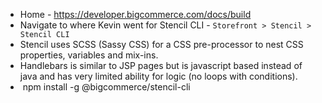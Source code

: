 - Home - https://developer.bigcommerce.com/docs/build
- Navigate to where Kevin went for Stencil CLI - `Storefront > Stencil > Stencil CLI`
- Stencil uses SCSS (Sassy CSS) for a CSS pre-processor to nest CSS properties, variables and mix-ins.
- Handlebars is similar to JSP pages but is javascript based instead of java and has very limited ability for logic (no loops with conditions).
-  npm install -g @bigcommerce/stencil-cli